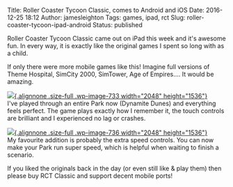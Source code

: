 Title: Roller Coaster Tycoon Classic, comes to Android and iOS
Date: 2016-12-25 18:12
Author: jamesleighton
Tags: games, ipad, rct
Slug: roller-coaster-tycoon-ipad-android
Status: published

Roller Coaster Tycoon Classic came out on iPad this week and it's awesome fun. In every way, it is exactly like the original games I spent so long with as a child.

If only there were more mobile games like this! Imagine full versions of Theme Hospital, SimCity 2000, SimTower, Age of Empires.... It would be amazing.

[![](https://jamesleighton.files.wordpress.com/2016/12/img_6571.png){.alignnone .size-full .wp-image-733 width="2048" height="1536"}](https://jamesleighton.files.wordpress.com/2016/12/img_6571.png)  
I've played through an entire Park now (Dynamite Dunes) and everything feels perfect. The game plays exactly how I remember it, the touch controls are brilliant and I experienced no lag or crashes.

[![](https://jamesleighton.files.wordpress.com/2016/12/img_0087.png){.alignnone .size-full .wp-image-736 width="2048" height="1536"}](https://jamesleighton.files.wordpress.com/2016/12/img_0087.png)  
My favourite addition is probably the extra speed controls. You can now make your Park run super speed, which is helpful when waiting to finish a scenario.

If you liked the originals back in the day (or even still like & play them) then please buy RCT Classic and support decent mobile ports!
